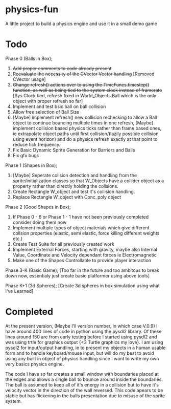 # physics-fun
A little project to build a physics engine and use it in a small demo game

# Todo
Phase 0 (Balls in Box);
1. ~~Add proper comments to code already present~~
2. ~~Reevaluate the necessity of the CVector Vector handling~~ [Removed CVector usage]
3. ~~Change refresh() actions over to using the TimeFuncs.timestep() function, as well as being tied to the system clock instead of framerate~~ [Sys Clock tied, refresh fixed in World_Objects.Ball which is the only object with proper refresh so far]
4. Implement and test bsic ball on ball collision
5. Allow free selection of Ball Size
6. [Maybe] implement refresh() new collision rechecking to allow a Ball object to continue bouncing multiple times in one refresh, [Maybe] implement collision based physics ticks rather than frame based ones, ie extrapolate object paths until first collision/(lazily possible collision using event horizon) and do a physics refresh exactly at that point to reduce tick frequency.
7. Fix Basic Dynamic Sprite Generation for Barriers and Balls
8. Fix gfx bugs

Phase 1 (Shapes in Box);
1. [Maybe] Seperate collsion detection and handling from the sprite/initialization classes so that W_Objects have a collider object as a property rather than directly holding the collsions.
2. Create Rectangle W_object and test it's collision handling.
3. Replace Rectangle W_object with Conc_poly object

Phase 2 (Good Shapes in Box);
1. If Phase 0 - 6 or Phase 1 - 1 have not been previously completed consider doing them now
2. Implement multiple types of object materials which give different collsion properties (elastic, semi elastic, force killing different weights etc.)
3. Create Test Suite for all previously created work
4. Implement External Forces, starting with gravity, maybe also Internal Value, Coordinate and Velocity dependant forces ie Electromagnetic
5. Make one of the Shapes Controllable to provide player interaction

Phase 3-K (Basic Game);
[Too far in the future and too ambitous to break down now, essentialy just create basic platformer using above tools]

Phase K+1 (3d Spheres);
[Create 3d spheres in box simulation using what I've Learned]

# Completed
At the present version, (Maybe I'll version number, in which case V.0.9) I have around 400 lines of code in python using the pysdl2 library. Of these lines around 150 are from early testing before I started using pysdl2 and was using trtle for graphics output {<3 Turtle graphics my love}. I am using pysdl2 for input/output handling, ie to present my objects in a human usable form and to handle keyboard/mouse input, but will do my best to avoid using any built in object of physics handling since I want to write my own very basics physics engine. 

The code I have so far creates a small window with boundaries placed at the edges and allows a single ball to bounce around inside the boundaries. The ball is assumed to keep all of it's energy in a collision but to have it's velocity vector in the direction of the wall reversed. This code apears to be stable but has flickering in the balls presentation due to misuse of the sprite system.
